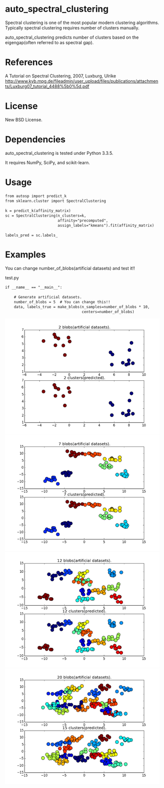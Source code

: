 auto_spectral_clustering
==========
Spectral clustering is one of the most popular modern clustering algorithms.
  Typically spectral clustering requires number of clusters manually.

auto_spectral_clustering predicts number of clusters based on the eigengap(often referred to as spectral gap).

References
==========
  A Tutorial on Spectral Clustering, 2007, Luxburg, Ulrike
  <http://www.kyb.mpg.de/fileadmin/user_upload/files/publications/attachments/Luxburg07_tutorial_4488%5b0%5d.pdf>

License
==========
New BSD License.

Dependencies
==========
auto_spectral_clustering is tested under Python 3.3.5.

It requires NumPy, SciPy, and scikit-learn.

Usage
==========
    from autosp import predict_k
    from sklearn.cluster import SpectralClustering

    k = predict_k(affinity_matrix)
    sc = SpectralClustering(n_clusters=k,
                            affinity="precomputed",
                            assign_labels="kmeans").fit(affinity_matrix)

    labels_pred = sc.labels_

Examples
==========
You can change number_of_blobs(artificial datasets) and test it!!

test.py
    
    if __name__ == "__main__":

        # Generate artificial datasets.
        number_of_blobs = 5  # You can change this!!
        data, labels_true = make_blobs(n_samples=number_of_blobs * 10,
                                       centers=number_of_blobs)

![Alt text](/fig/2.png)
![Alt text](/fig/7.png)
![Alt text](/fig/12.png)
![Alt text](/fig/20.png)